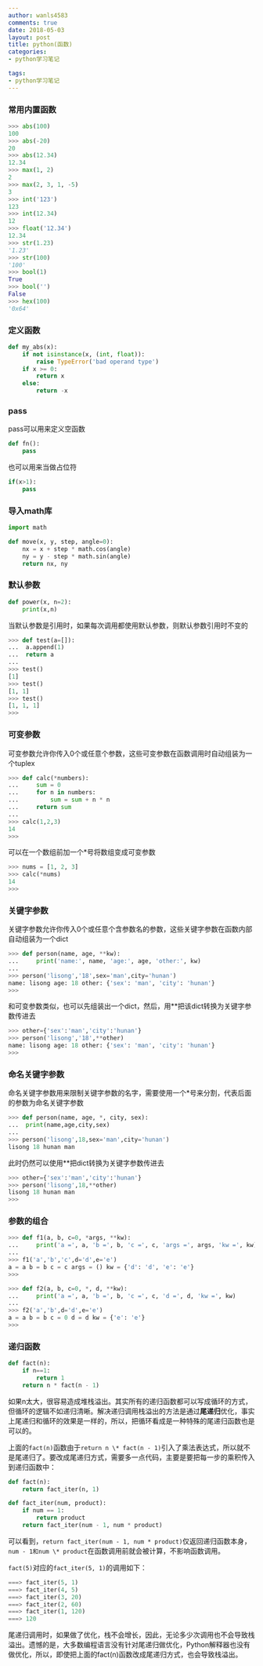 ```yaml
---
author: wanls4583
comments: true
date: 2018-05-03
layout: post
title: python(函数)
categories:
- python学习笔记

tags:
- python学习笔记
---
```


### 常用内置函数

```python
>>> abs(100)
100
>>> abs(-20)
20
>>> abs(12.34)
12.34
>>> max(1, 2)
2
>>> max(2, 3, 1, -5)
3
>>> int('123')
123
>>> int(12.34)
12
>>> float('12.34')
12.34
>>> str(1.23)
'1.23'
>>> str(100)
'100'
>>> bool(1)
True
>>> bool('')
False
>>> hex(100)
'0x64'
```

### 定义函数

```python
def my_abs(x):
    if not isinstance(x, (int, float)):
        raise TypeError('bad operand type')
    if x >= 0:
        return x
    else:
        return -x
```

### pass

pass可以用来定义空函数

```python
def fn():
	pass
```

也可以用来当做占位符

```python
if(x>1):
	pass
```

### 导入math库

```python
import math

def move(x, y, step, angle=0):
    nx = x + step * math.cos(angle)
    ny = y - step * math.sin(angle)
    return nx, ny
```

### 默认参数

```python
def power(x, n=2):
    print(x,n)
```

当默认参数是引用时，如果每次调用都使用默认参数，则默认参数引用时不变的

```python
>>> def test(a=[]):
...  a.append(1)
...  return a
...
>>> test()
[1]
>>> test()
[1, 1]
>>> test()
[1, 1, 1]
>>>
```

### 可变参数

可变参数允许你传入0个或任意个参数，这些可变参数在函数调用时自动组装为一个tuplex

```python
>>> def calc(*numbers):
...     sum = 0
...     for n in numbers:
...         sum = sum + n * n
...     return sum
...
>>> calc(1,2,3)
14
>>>
```

可以在一个数组前加一个\*号将数组变成可变参数

```python
>>> nums = [1, 2, 3]
>>> calc(*nums)
14
>>>
```

### 关键字参数

关键字参数允许你传入0个或任意个含参数名的参数，这些关键字参数在函数内部自动组装为一个dict

```python
>>> def person(name, age, **kw):
...     print('name:', name, 'age:', age, 'other:', kw)
...
>>> person('lisong','18',sex='man',city='hunan')
name: lisong age: 18 other: {'sex': 'man', 'city': 'hunan'}
>>>
```

和可变参数类似，也可以先组装出一个dict，然后，用\*\*把该dict转换为关键字参数传进去

```python
>>> other={'sex':'man','city':'hunan'}
>>> person('lisong','18',**other)
name: lisong age: 18 other: {'sex': 'man', 'city': 'hunan'}
>>>
```

### 命名关键字参数

命名关键字参数用来限制关键字参数的名字，需要使用一个\*号来分割，代表后面的参数为命名关键字参数

```python
>>> def person(name, age, *, city, sex):
...  print(name,age,city,sex)
...
>>> person('lisong',18,sex='man',city='hunan')
lisong 18 hunan man
```

此时仍然可以使用\*\*把dict转换为关键字参数传进去

```python
>>> other={'sex':'man','city':'hunan'}
>>> person('lisong',18,**other)
lisong 18 hunan man
>>>
```

### 参数的组合

```python
>>> def f1(a, b, c=0, *args, **kw):
...     print('a =', a, 'b =', b, 'c =', c, 'args =', args, 'kw =', kw)
...
>>> f1('a','b','c',d='d',e='e')
a = a b = b c = c args = () kw = {'d': 'd', 'e': 'e'}
>>>
```

```python
>>> def f2(a, b, c=0, *, d, **kw):
...     print('a =', a, 'b =', b, 'c =', c, 'd =', d, 'kw =', kw)
...
>>> f2('a','b',d='d',e='e')
a = a b = b c = 0 d = d kw = {'e': 'e'}
>>>
```

### 递归函数

```python
def fact(n):
    if n==1:
        return 1
    return n * fact(n - 1)
```

如果n太大，很容易造成堆栈溢出。其实所有的递归函数都可以写成循环的方式，但循环的逻辑不如递归清晰。解决递归调用栈溢出的方法是通过**尾递归**优化，事实上尾递归和循环的效果是一样的，所以，把循环看成是一种特殊的尾递归函数也是可以的。

上面的`fact(n)`函数由于`return n \* fact(n - 1)`引入了乘法表达式，所以就不是尾递归了。要改成尾递归方式，需要多一点代码，主要是要把每一步的乘积传入到递归函数中：

```python
def fact(n):
    return fact_iter(n, 1)

def fact_iter(num, product):
    if num == 1:
        return product
    return fact_iter(num - 1, num * product)
 ```

 可以看到，`return fact_iter(num - 1, num * product)`仅返回递归函数本身，`num - 1和num \* product`在函数调用前就会被计算，不影响函数调用。

`fact(5)`对应的`fact_iter(5, 1)`的调用如下：

```python
===> fact_iter(5, 1)
===> fact_iter(4, 5)
===> fact_iter(3, 20)
===> fact_iter(2, 60)
===> fact_iter(1, 120)
===> 120
```

尾递归调用时，如果做了优化，栈不会增长，因此，无论多少次调用也不会导致栈溢出。遗憾的是，大多数编程语言没有针对尾递归做优化，Python解释器也没有做优化，所以，即使把上面的fact(n)函数改成尾递归方式，也会导致栈溢出。




